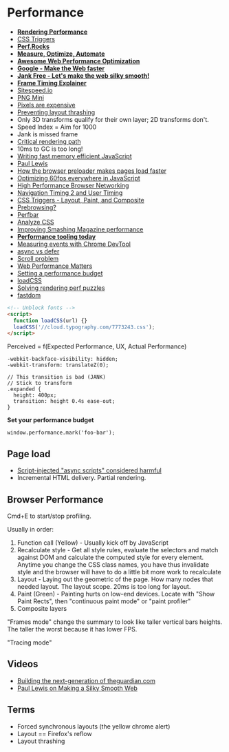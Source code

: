 # Performance

* [**Rendering Performance**](https://developers.google.com/web/fundamentals/performance/rendering/)
* [CSS Triggers](http://csstriggers.com/)
* [**Perf.Rocks**](http://www.perf.rocks/)
* [**Measure, Optimize, Automate**](http://ponyfoo.com/articles/measure-optimize-automate)
* [**Awesome Web Performance Optimization**](https://github.com/davidsonfellipe/awesome-wpo)
* [**Google - Make the Web faster**](https://developers.google.com/speed/)
* [**Jank Free - Let's make the web silky smooth!**](http://jankfree.org/)
* [**Frame Timing Explainer**](https://github.com/w3c/frame-timing/wiki/Explainer)
* [Sitespeed.io](http://www.sitespeed.io/)
* [PNG Mini](http://pngmini.com/)
* [Pixels are expensive](http://aerotwist.com/blog/pixels-are-expensive/)
* [Preventing layout thrashing](http://wilsonpage.co.uk/preventing-layout-thrashing/)
* Only 3D transforms qualify for their own layer; 2D transforms don't.
* Speed Index = Aim for 1000
* Jank is missed frame
* [Critical rendering path](https://developers.google.com/web/fundamentals/performance/critical-rendering-path/)
* 10ms to GC is too long!
* [Writing fast memory efficient JavaScript](http://www.smashingmagazine.com/2012/11/05/writing-fast-memory-efficient-javascript/)
* [Paul Lewis](http://aerotwist.com/blog/)
* [How the browser preloader makes pages load faster](http://andydavies.me/blog/2013/10/22/how-the-browser-pre-loader-makes-pages-load-faster/)
* [Optimizing 60fps everywhere in JavaScript](https://engineering.gosquared.com/optimising-60fps-everywhere-in-javascript)
* [High Performance Browser Networking](http://chimera.labs.oreilly.com/books/1230000000545/ch02.html#OPTIMIZING_TCP)
* [Navigation Timing 2 and User Timing](https://github.com/Comcast/Surf-N-Perf)
* [CSS Triggers - Layout, Paint, and Composite](http://csstriggers.com/)
* [Prebrowsing?](http://alistapart.com/article/one-step-ahead-improving-performance-with-prebrowsing)
* [Perfbar](http://lafikl.github.io/perfBar/)
* [Analyze CSS](https://github.com/macbre/analyze-css)
* [Improving Smashing Magazine performance](http://www.smashingmagazine.com/2014/09/08/improving-smashing-magazine-performance-case-study/)
* [**Performance tooling today**](http://perf-tooling.today/)
* [Measuring events with Chrome DevTool](http://web-design-weekly.com/2014/09/18/understanding-measuring-events-with-chrome-devtools/)
* [async vs defer](http://www.growingwiththeweb.com/2014/02/async-vs-defer-attributes.html)
* [Scroll problem](http://aerotwist.com/blog/some-gotchas-that-got-me/)
* [Web Performance Matters](http://www.perf.rocks/)
* [Setting a performance budget](http://timkadlec.com/2013/01/setting-a-performance-budget/)
* [loadCSS](https://github.com/filamentgroup/loadCSS)
* [Solving rendering perf puzzles](http://jakearchibald.com/2013/solving-rendering-perf-puzzles/)
* [fastdom](https://github.com/wilsonpage/fastdom)

```html
<!-- Unblock fonts -->
<script>
  function loadCSS(url) {}
  loadCSS('//cloud.typography.com/7773243.css');
</script>
```

Perceived = f(Expected Performance, UX, Actual Performance)

```
-webkit-backface-visibility: hidden;
-webkit-transform: translateZ(0);
```

```
// This transition is bad (JANK)
// Stick to transform
.expanded {
  height: 400px;
  transition: height 0.4s ease-out;	}
```

**Set your performance budget**

```
window.performance.mark('foo-bar');
```

## Page load

* [Script-injected "async scripts" considered harmful](https://www.igvita.com/2014/05/20/script-injected-async-scripts-considered-harmful/)
* Incremental HTML delivery. Partial rendering.

## Browser Performance

Cmd+E to start/stop profiling.

Usually in order:

1. Function call (Yellow) - Usually kick off by JavaScript
2. Recalculate style - Get all style rules, evaluate the selectors and match against DOM and calculate the computed style for every element. Anytime you change the CSS class names, you have thus invalidate style and the browser will have to do a little bit more work to recalculate
3. Layout - Laying out the geometric of the page. How many nodes that needed layout. The layout scope. 20ms is too long for layout.
4. Paint (Green) - Painting hurts on low-end devices. Locate with "Show Paint Rects", then "continuous paint mode" or "paint profiler"
5. Composite layers

"Frames mode" change the summary to look like taller vertical bars heights. The taller the worst because it has lower FPS.

"Tracing mode"

## Videos

* [Building the next-generation of theguardian.com](https://vimeo.com/125545018)
* [Paul Lewis on Making a Silky Smooth Web](https://vimeo.com/125121010)

## Terms

* Forced synchronous layouts (the yellow chrome alert)
* Layout == Firefox's reflow
* Layout thrashing